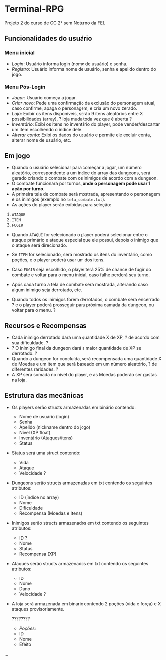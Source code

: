 # Terminal-RPG

Projeto 2 do curso de CC 2° sem Noturno da FEI.

## Funcionalidades do usuário

### Menu inicial

- _Login_: Usuário informa login (nome de usuário) e senha.
- _Registro_: Usuário informa nome de usuário, senha e apelido dentro do jogo.

### Menu Pós-Login

- _Jogar_: Usuário começa a jogar.
- _Criar novo_: Pede uma confirmação da exclusão do personagem atual, caso confirme, apaga o personagem, e cria um novo zerado.
- _Loja_: Exibir os itens disponíveis, serão 9 itens aleatórios entre X possibilidades (array), ? loja muda toda vez que é aberta ?
- _Inventário_: Exibi os itens no inventário do player, pode vender/descartar um item escolhendo o índice dele.
- _Alterar conta_: Exibi os dados do usuário e permite ele excluir conta, alterar nome de usuário, etc.

## Em jogo

- Quando o usuário selecionar para começar a jogar, um número aleatório, correspondente a um índice do array das dungeons, será gerado criando o combate com os inimigos de acordo com a dungeon.
- O combate funcionará por turnos, **onde o personagem pode usar 1 ação por turno**.
- A primeira tela de combate será mostrada, apresentando o personagem e os inimigos (exemplo no `tela_combate.txt`).
- As ações do player serão exibidas para seleção:

1. `ATAQUE`
2. `ITEM`
3. `FUGIR`

- Quando `ATAQUE` for selecionado o player poderá selecionar entre o ataque primário e ataque especial que ele possui, depois o inimigo que o ataque será direcionado.
- Se `ITEM` for selecionado, será mostrado os itens do inventário, como poções, e o player poderá usar um dos itens.
- Caso `FUGIR` seja escolhido, o player terá 25% de chance de fugir do combate e voltar para o menu inicial, caso falhe perderá seu turno.

- Após cada turno a tela de combate será mostrada, alterando caso algum inimigo seja derrotado, etc.
- Quando todos os inimigos forem derrotados, o combate será encerrado ? e o player poderá prosseguir para próxima camada da dungeon, ou voltar para o menu. ?

## Recursos e Recompensas

- Cada inimigo derrotado dará uma quantidade X de XP, ? de acordo com sua dificuldade. ?
- ? O inimigo final da dungeon dará a maior quantidade de XP se derrotado. ?
- Quando a dungeon for concluída, será recompensada uma quantidade X de Moedas e um item que será baseado em um número aleatório, ? de diferentes raridades. ?
- A XP será somada no nível do player, e as Moedas poderão ser gastas na loja.

## Estrutura das mecânicas

- Os players serão structs armazenadas em binário contendo: <br>

  - Nome de usuário (login) <br>
  - Senha <br>
  - Apelido (nickname dentro do jogo) <br>
  - Nível (XP float) <br>
  - Inventário (Ataques/itens) <br>
  - Status <br>

- Status será uma struct contendo: <br>

  - Vida <br>
  - Ataque <br>
  - Velocidade ? <br>

- Dungeons serão structs armazenadas em txt contendo os seguintes atributos: <br>

  - ID (índice no array) <br>
  - Nome <br>
  - Dificuldade <br>
  - Recompensa (Moedas e Itens) <br>

- Inimigos serão structs armazenados em txt contendo os seguintes atributos: <br>

  - ID ? <br>
  - Nome <br>
  - Status <br>
  - Recompensa (XP) <br>

- Ataques serão structs armazenados em txt contendo os seguintes atributos: <br>

  - ID <br>
  - Nome <br>
  - Dano <br>
  - Velocidade ? <br>

- A loja será armazenada em binario contendo 2 poções (vida e força) e X ataques provisoriamente. <br>

  ???????? <br>

  - _Poções:_ <br>
  - ID <br>
  - Nome <br>
  - Efeito <br>

...
